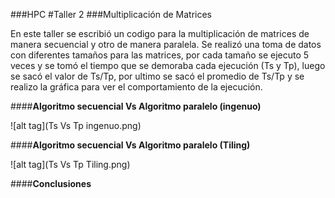 
###HPC
#Taller 2
###Multiplicación de Matrices

En este taller se escribió un codigo para la multiplicación de matrices de manera secuencial y otro de manera paralela. Se realizó una toma de datos con diferentes tamaños para las matrices, por cada tamaño se ejecuto 5 veces y se tomó el tiempo que se demoraba cada ejecución (Ts y Tp), luego se sacó el valor de Ts/Tp, por ultimo se sacó el promedio de Ts/Tp y se realizo la gráfica para ver el comportamiento de la ejecución.

####**Algoritmo secuencial Vs Algoritmo paralelo (ingenuo)**

![alt tag](Ts Vs Tp ingenuo.png)


####**Algoritmo secuencial Vs Algoritmo paralelo (Tiling)**

![alt tag](Ts Vs Tp Tiling.png)

####**Conclusiones**
